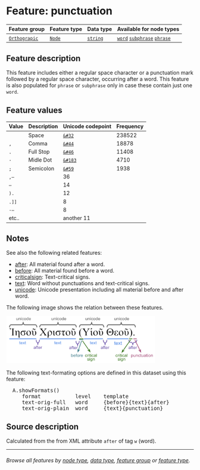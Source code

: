 # Feature: punctuation <a name="start"></a>

Feature group | Feature type | Data type | Available for node types
---  | --- | --- | --- 
[`Orthograpic`](featuresbygroup.md#orthograpic-features) | [`Node`](featuresbyfeaturetype.md#node-features) | [`string`](featuresbydatatype.md#string-datatype) | [`word`](featuresbynodetype.md#word-nodes) [`subphrase`](featuresbynodetype.md#subphrase-nodes) [`phrase`](featuresbynodetype.md#phrase-nodes)

## Feature description 

This feature includes either a regular space character or a punctuation mark followed by a regular space character, occurring after a word. This feature is also populated for `phrase` or `subphrase` only in case these contain just one `word`.

## Feature values 

Value | Description | Unicode codepoint | Frequency
---  |  --- | --- | ---
` ` | Space | [`&#32`](https://www.codetable.net/decimal/32)  |  238522
`, ` | Comma |  [`&#44`](https://www.codetable.net/decimal/44)   | 18878
`. ` | Full Stop | [`&#46`](https://www.codetable.net/decimal/46) | 11408
`· ` | Midle Dot | [`&#183`](https://www.codetable.net/decimal/183) | 4710
`; ` | Semicolon | [`&#59`](https://www.codetable.net/decimal/59) | 1938
`,— ` |  | 36
`— ` |  | 14
`). ` | | 12
`.]] ` | | 8
`·— ` | | 8
etc.. | | another 11

## Notes

See also the following related features:
   * [after](after.md#start): All material found after a word.
   * [before](before.md#start): All material found before a word.
   * [criticalsign](criticalsign.md#start): Text-critical signs.
   * [text](text.md#start): Word without punctuations and text-critical signs.
   * [unicode](unicode.md#start): Unicode presentation including all material before and after word.

The following image shows the relation between these features.

<img src="images/details_surface_features.png" width="400" >

The following text-formating options are defined in this dataset using this feature:
<pre>
  A.showFormats()
     format           level    template
     text-orig-full   word     {before}{text}{after}
     text-orig-plain  word     {text}{punctuation}
</pre>

## Source description

Calculated from the from XML attribute `after` of tag `w` (word).

---
###### *Browse all features by [node type](featuresbynodetype.md#start), [data type](featuresbydatatype.md#start), [feature group](featuresbygroup.md#start) or [feature type](featuresbyfeaturetype.md#start).*



